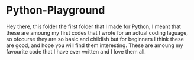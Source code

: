 # Python-Playground

Hey there, this folder the first folder that I made for Python, I meant that these are amoung my first codes that I wrote for an actual coding laguage, so ofcourse they are so basic and childish but for beginners I think these are good, and hope you will find them interesting. These are amoung my favourite code that I have ever written and I love them all.
